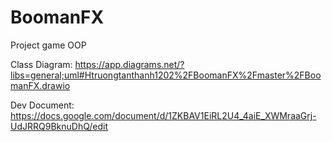 # BoomanFX
Project game OOP

Class Diagram: 
  https://app.diagrams.net/?libs=general;uml#Htruongtanthanh1202%2FBoomanFX%2Fmaster%2FBoomanFX.drawio
  
Dev Document:
  https://docs.google.com/document/d/1ZKBAV1EiRL2U4_4aiE_XWMraaGrj-UdJRRQ9BknuDhQ/edit
